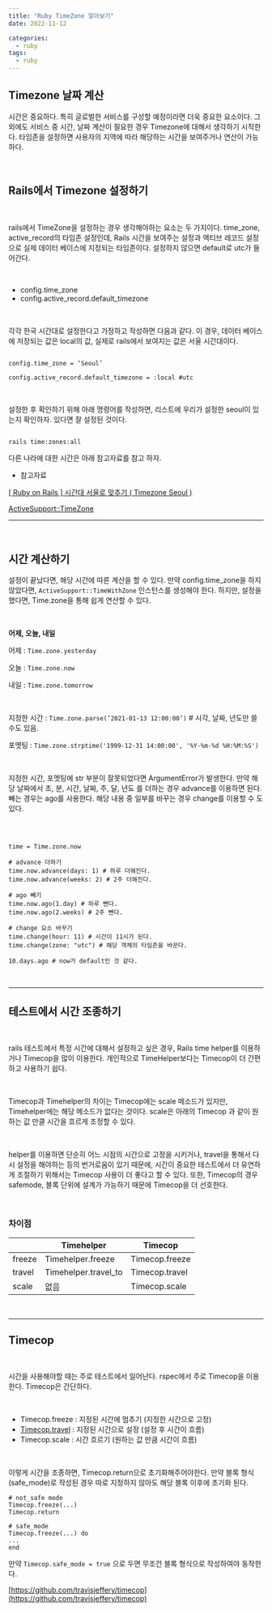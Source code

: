 ```yaml
---
title: "Ruby TimeZone 알아보기"
date: 2022-11-12

categories:
  - ruby
tags:
  - ruby
---
```


## Timezone 날짜 계산

시간은 중요하다. 특히 글로벌한 서비스를 구성할 예정이라면 더욱 중요한 요소이다. 그 외에도 서비스 중 시간, 날짜 계산이 필요한 경우 Timezone에 대해서 생각하기 시작한다. 타임존을 설정하면 사용자의 지역에 따라 해당하는 시간을 보여주거나 연산이 가능하다.

<br>

## Rails에서 Timezone 설정하기

<br>

rails에서 TimeZone을 설정하는 경우 생각해야하는 요소는 두 가지이다. time_zone, active_record의 타임존 설정인데, Rails 시간을 보여주는 설정과 액티브 레코드 설정으로 실제 데이터 베이스에 지정되는 타임존이다. 설정하지 않으면 default로 utc가 들어간다.

<br>

- config.time_zone
- config.active_record.default_timezone

<br>

각각 한국 시간대로 설정한다고 가정하고 작성하면 다음과 같다. 이 경우, 데이터 베이스에 저장되는 값은 local의 값, 실제로 rails에서 보여지는 값은 서울 시간대이다.

```

config.time_zone = ‘Seoul’

config.active_record.default_timezone = :local #utc

```

<br>


설정한 후 확인하기 위해 아래 명령어를 작성하면, 리스트에 우리가 설정한 seoul이 있는지 확인하자. 있다면 잘 설정된 것이다.

```

rails time:zones:all

```

다른 나라에 대한 시간은 아래 참고자료를 참고 하자.

- 참고자료

[[ Ruby on Rails ] 시간대 서울로 맞추기 ( Timezone Seoul )](https://itchipmunk.tistory.com/39)

[ActiveSupport::TimeZone](https://api.rubyonrails.org/classes/ActiveSupport/TimeZone.html)

---


<br>

## 시간 계산하기

설정이 끝났다면, 해당 시간에 따른 계산을 할 수 있다. 만약 config.time_zone을 하지 않았다면,  `ActiveSupport::TimeWithZone` 인스턴스를 생성해야 한다. 하지만, 설정을 했다면, Time.zone을 통해 쉽게 연산할 수 있다.

<br>

**어제, 오늘, 내일**

어제 : `Time.zone.yesterday`

오늘 : `Time.zone.now`

내일 : `Time.zone.tomorrow`

<br>

지정한 시간 : `Time.zone.parse(’2021-01-13 12:00:00’)` # 시각, 날짜, 년도만 쓸 수도 있음.

포멧팅 : `Time.zone.strptime('1999-12-31 14:00:00', '%Y-%m-%d %H:%M:%S')`

<br>

지정한 시간, 포멧팅에 str 부분이 잘못되었다면 ArgumentError가 발생한다. 만약 해당 날짜에서 초, 분, 시간, 날짜, 주, 달, 년도 를 더하는 경우 advance를 이용하면 된다. 빼는 경우는 ago를 사용한다. 해당 내용 중 일부를 바꾸는 경우 change를 이용할 수 도 있다.

<br>

```

time = Time.zone.now

# advance 더하기
time.now.advance(days: 1) # 하루 더해진다.
time.now.advance(weeks: 2) # 2주 더해진다. 

# ago 빼기
time.now.ago(1.day) # 하루 뺀다.
time.now.ago(2.weeks) # 2주 뺀다.

# change 요소 바꾸기
time.change(hour: 11) # 시간이 11시가 된다.
time.change(zone: "utc") # 해당 객체의 타임존을 바꾼다.

10.days.ago # now가 default인 것 같다.

```

<br>

---

## 테스트에서 시간 조종하기

<br>

rails 테스트에서 특정 시간에 대해서 설정하고 싶은 경우, Rails time helper를 이용하거나 Timecop을 많이 이용한다. 개인적으로 TimeHelper보다는 Timecop이 더 간편하고 사용하기 쉽다.

<br>

Timecop과 Timehelper의 차이는 Timecop에는 scale 메소드가 있지만, Timehelper에는 해당 메소드가 없다는 것이다. scale은 아래의 Timecop 과 같이 원하는 값 만클 시간을 흐르게 조정할 수 있다.

<br>

helper를 이용하면 단순히 어느 시점의 시간으로 고정을 시키거나, travel을 통해서 다시 설정을 해야하는 등의 번거로움이 있기 때문에, 시간이 중요한 테스트에서 더 유연하게 조절하기 위해서는 Timecop 사용이 더 좋다고 할 수 있다. 또한, Timecop의 경우 safemode, 블록 단위에 설계가 가능하기 때문에 Timecop을 더 선호한다.

<br>

### 차이점

|        | Timehelper           | Timecop        |
| ------ | -------------------- | -------------- |
| freeze | Timehelper.freeze    | Timecop.freeze |
| travel | Timehelper.travel_to | Timecop.travel |
| scale  | 없음                 | Timecop.scale  |

<br>

---

## Timecop

<br>

시간을 사용해야할 때는 주로 테스트에서 일어난다. rspec에서 주로 Timecop을 이용한다. Timecop은 간단하다. 

<br>

- Timecop.freeze : 지정된 시간에 멈추기 (지정한 시간으로 고정)
- [Timecop.travel](http://Timecop.travel) : 지정된 시간으로 설정 (설정 후 시간이 흐름)
- Timecop.scale : 시간 흐르기 (원하는 값 만큼 시간이 흐름)

<br>

이렇게 시간을 조종하면, Timecop.return으로 초기화해주어야한다. 만약 블록 형식(safe_mode)로 작성된 경우 따로 지정하지 않아도 해당 블록 이후에 초기화 된다.

```
# not_safe mode
Timecop.freeze(...)
Timecop.return

# safe_mode
Timecop.freeze(...) do
...
end

```

만약 `Timecop.safe_mode = true` 으로 두면 무조건 블록 형식으로 작성하여야 동작한다.


[https://github.com/travisjeffery/timecop](https://github.com/travisjeffery/timecop)

